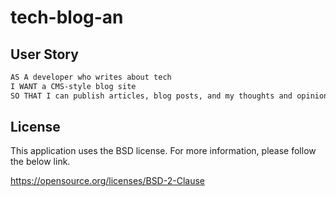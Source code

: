 # tech-blog-an

## User Story

```md
AS A developer who writes about tech
I WANT a CMS-style blog site
SO THAT I can publish articles, blog posts, and my thoughts and opinions
```

## License

This application uses the BSD license. For more information, please follow the below link.

https://opensource.org/licenses/BSD-2-Clause
